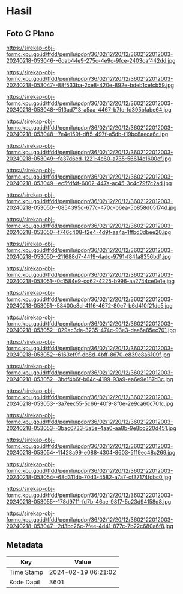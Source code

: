 # Hasil

## Foto C Plano

https://sirekap-obj-formc.kpu.go.id/ffdd/pemilu/pdpr/36/02/12/20/12/3602122012003-20240218-053046--6dab44e9-275c-4e9c-9fce-2403caf442dd.jpg

https://sirekap-obj-formc.kpu.go.id/ffdd/pemilu/pdpr/36/02/12/20/12/3602122012003-20240218-053047--88f533ba-2ce8-420e-892e-bdeb1cefcb59.jpg

https://sirekap-obj-formc.kpu.go.id/ffdd/pemilu/pdpr/36/02/12/20/12/3602122012003-20240218-053048--513ad713-a5aa-4467-b7fc-fd395bfabe64.jpg

https://sirekap-obj-formc.kpu.go.id/ffdd/pemilu/pdpr/36/02/12/20/12/3602122012003-20240218-053048--7e4e159f-dff5-497f-a5db-f19bc8aeca6c.jpg

https://sirekap-obj-formc.kpu.go.id/ffdd/pemilu/pdpr/36/02/12/20/12/3602122012003-20240218-053049--fa37d6ed-1221-4e60-a735-56614e1600cf.jpg

https://sirekap-obj-formc.kpu.go.id/ffdd/pemilu/pdpr/36/02/12/20/12/3602122012003-20240218-053049--ec5fdf4f-6002-447a-ac45-3c4c79f7c2ad.jpg

https://sirekap-obj-formc.kpu.go.id/ffdd/pemilu/pdpr/36/02/12/20/12/3602122012003-20240218-053050--0854395c-677c-470c-b6ea-5b858d05174d.jpg

https://sirekap-obj-formc.kpu.go.id/ffdd/pemilu/pdpr/36/02/12/20/12/3602122012003-20240218-053050--f746c408-f2e4-4d9f-aa4a-1ffbd0dbee20.jpg

https://sirekap-obj-formc.kpu.go.id/ffdd/pemilu/pdpr/36/02/12/20/12/3602122012003-20240218-053050--211688d7-4419-4adc-9791-f84fa8356bd1.jpg

https://sirekap-obj-formc.kpu.go.id/ffdd/pemilu/pdpr/36/02/12/20/12/3602122012003-20240218-053051--0c1584e9-cd62-4225-b996-aa2744ce0e1e.jpg

https://sirekap-obj-formc.kpu.go.id/ffdd/pemilu/pdpr/36/02/12/20/12/3602122012003-20240218-053051--58400e8d-4116-4672-80e7-b6d410f21dc5.jpg

https://sirekap-obj-formc.kpu.go.id/ffdd/pemilu/pdpr/36/02/12/20/12/3602122012003-20240218-053052--029ac3da-3235-474c-93e3-daa6a85ec701.jpg

https://sirekap-obj-formc.kpu.go.id/ffdd/pemilu/pdpr/36/02/12/20/12/3602122012003-20240218-053052--6163ef9f-db8d-4bff-8670-e839e8a6109f.jpg

https://sirekap-obj-formc.kpu.go.id/ffdd/pemilu/pdpr/36/02/12/20/12/3602122012003-20240218-053052--3bdf4b6f-b64c-4199-93a9-ea6e9e187d3c.jpg

https://sirekap-obj-formc.kpu.go.id/ffdd/pemilu/pdpr/36/02/12/20/12/3602122012003-20240218-053053--3a7eec55-5c66-40f9-8f0e-2e9ca60c701c.jpg

https://sirekap-obj-formc.kpu.go.id/ffdd/pemilu/pdpr/36/02/12/20/12/3602122012003-20240218-053053--3bac6733-5a5e-4aa0-aa8b-9e8bc220d451.jpg

https://sirekap-obj-formc.kpu.go.id/ffdd/pemilu/pdpr/36/02/12/20/12/3602122012003-20240218-053054--11428a99-e088-4304-8603-5f19ec48c269.jpg

https://sirekap-obj-formc.kpu.go.id/ffdd/pemilu/pdpr/36/02/12/20/12/3602122012003-20240218-053054--68d311db-70d3-4582-a7a7-cf37174fdbc0.jpg

https://sirekap-obj-formc.kpu.go.id/ffdd/pemilu/pdpr/36/02/12/20/12/3602122012003-20240218-053055--178d9711-fd7b-46ae-9817-5c23d94158d8.jpg

https://sirekap-obj-formc.kpu.go.id/ffdd/pemilu/pdpr/36/02/12/20/12/3602122012003-20240218-053047--2d3bc26c-7fee-4d41-877c-7b22c680a6f8.jpg


## Metadata

| Key        | Value               |
| ---------- | ------------------- |
| Time Stamp | 2024-02-19 06:21:02 |
| Kode Dapil | 3601                |



